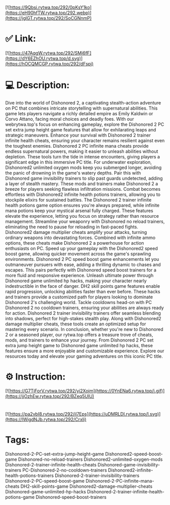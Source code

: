 [![https://9Qbsi.rytwa.top/292/0pKsY1ko](https://eH90hfTW.rytwa.top/292.webp)](https://jglGT.rytwa.top/292/SoCGNnmP)
# ✅ Link:
[![https://47AqgW.rytwa.top/292/SMi6fF](https://dY6EZhOU.rytwa.top/d.svg)](https://hOCQMCGP.rytwa.top/292/dFspj)
# 💻 Description:
Dive into the world of Dishonored 2, a captivating stealth-action adventure on PC that combines intricate storytelling with supernatural abilities. This game lets players navigate a richly detailed empire as Emily Kaldwin or Corvo Attano, facing moral choices and deadly foes. With our webrytwa.top's focus on enhancing gameplay, explore the Dishonored 2 PC set extra jump height game features that allow for exhilarating leaps and strategic maneuvers.
Enhance your survival with Dishonored 2 trainer infinite health cheats, ensuring your character remains resilient against even the toughest enemies. Dishonored 2 PC infinite mana cheats provide endless supernatural powers, making it easier to unleash abilities without depletion. These tools turn the tide in intense encounters, giving players a significant edge in this immersive PC title.
For underwater exploration, Dishonored2 unlimited oxygen mods keep you submerged longer, avoiding the panic of drowning in the game's watery depths. Pair this with Dishonored game invisibility trainers to slip past guards undetected, adding a layer of stealth mastery. These mods and trainers make Dishonored 2 a breeze for players seeking flawless infiltration missions.
Combat becomes effortless with Dishonored2 infinite health potions trainers, allowing you to stockpile elixirs for sustained battles. The Dishonored 2 trainer infinite health potions game option ensures you're always prepared, while infinite mana potions keep your mystical arsenal fully charged. These features elevate the experience, letting you focus on strategy rather than resource management.
Streamline your weaponry with Dishonored no reload trainers, eliminating the need to pause for reloading in fast-paced fights. Dishonored2 damage multiplier cheats amplify your attacks, turning ordinary weapons into devastating forces. Combined with infinite ammo options, these cheats make Dishonored 2 a powerhouse for action enthusiasts on PC.
Speed up your gameplay with the Dishonored2 speed boost game, allowing quicker movement across the game's sprawling environments. Dishonored 2 PC speed boost game enhancements let you outmaneuver pursuers with ease, adding a thrilling dynamic to chases and escapes. This pairs perfectly with Dishonored speed boost trainers for a more fluid and responsive experience.
Unleash ultimate power through Dishonored game unlimited hp hacks, making your character nearly indestructible in the face of danger. DH2 skill points game features enable rapid progression, unlocking abilities faster than ever before. These hacks and trainers provide a customized path for players looking to dominate Dishonored 2's challenging world.
Tackle cooldowns head-on with PC Dishonored 2 no cooldown trainers, ensuring your abilities are always ready for action. Dishonored 2 trainer invisibility trainers offer seamless blending into shadows, perfect for high-stakes stealth play. Along with Dishonored2 damage multiplier cheats, these tools create an optimized setup for mastering every scenario.
In conclusion, whether you're new to Dishonored 2 or a seasoned player, our rytwa.top offers a treasure trove of cheats, mods, and trainers to enhance your journey. From Dishonored 2 PC set extra jump height game to Dishonored game unlimited hp hacks, these features ensure a more enjoyable and customizable experience. Explore our resources today and elevate your gaming adventures on this iconic PC title.

# ⚙️ Instruction:
[![https://G7TjForV.rytwa.top/292/yi2Xojm](https://0YnENa6.rytwa.top/i.gif)](https://jjOzhEw.rytwa.top/292/BZeq5UIU)
#
[![https://pa2vbI8.rytwa.top/292/iI7Eps](https://uDMRLDI.rytwa.top/l.svg)](https://lWigdNJb.rytwa.top/292/CrxIi)
# Tags:
Dishonored-2-PC-set-extra-jump-height-game Dishonored2-speed-boost-game Dishonored-no-reload-trainers Dishonored2-unlimited-oxygen-mods Dishonored-2-trainer-infinite-health-cheats Dishonored-game-invisibility-trainers PC-Dishonored-2-no-cooldown-trainers Dishonored2-infinite-health-potions-trainers Dishonored-2-trainer-invisibility-trainers Dishonored-2-PC-speed-boost-game Dishonored-2-PC-infinite-mana-cheats DH2-skill-points-game Dishonored2-damage-multiplier-cheats Dishonored-game-unlimited-hp-hacks Dishonored-2-trainer-infinite-health-potions-game Dishonored-speed-boost-trainers





